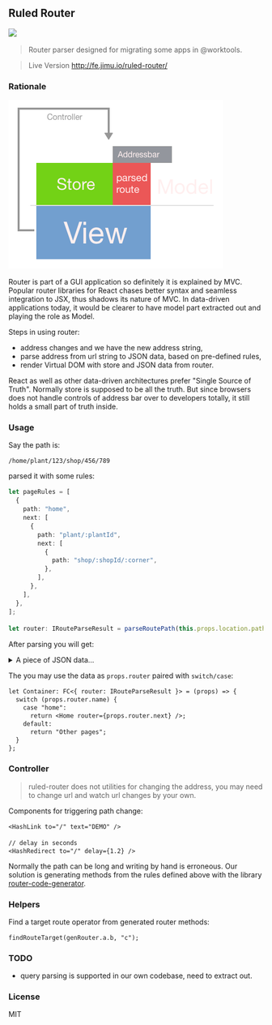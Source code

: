 ## Ruled Router

![](https://img.shields.io/npm/v/@worktools/ruled-router.svg?style=flat-square)

> Router parser designed for migrating some apps in @worktools.

> Live Version http://fe.jimu.io/ruled-router/

### Rationale

![ruled-router explained](./diagram/ruled-router.png)

Router is part of a GUI application so definitely it is explained by MVC. Popular router libraries for React chases better syntax and seamless integration to JSX, thus shadows its nature of MVC. In data-driven applications today, it would be clearer to have model part extracted out and playing the role as Model.

Steps in using router:

- address changes and we have the new address string,
- parse address from url string to JSON data, based on pre-defined rules,
- render Virtual DOM with store and JSON data from router.

React as well as other data-driven architectures prefer "Single Source of Truth". Normally store is supposed to be all the truth. But since browsers does not handle controls of address bar over to developers totally, it still holds a small part of truth inside.

### Usage

Say the path is:

```url
/home/plant/123/shop/456/789
```

parsed it with some rules:

```ts
let pageRules = [
  {
    path: "home",
    next: [
      {
        path: "plant/:plantId",
        next: [
          {
            path: "shop/:shopId/:corner",
          },
        ],
      },
    ],
  },
];

let router: IRouteParseResult = parseRoutePath(this.props.location.pathname, pageRules);
```

After parsing you will get:

<details>
<summary>A piece of JSON data...</summary>

```json
{
  "raw": "home",
  "name": "home",
  "matches": true,
  "restPath": ["plant", "123", "shop", "456", "789"],
  "params": {},
  "data": {},
  "next": {
    "raw": "plant/:plantId",
    "name": "plant",
    "matches": true,
    "restPath": ["shop", "456", "789"],
    "params": {
      "plantId": "123"
    },
    "data": {
      "plantId": "123"
    },
    "next": {
      "raw": "shop/:shopId/:corner",
      "name": "shop",
      "matches": true,
      "next": null,
      "restPath": [],
      "data": {
        "shopId": "456",
        "corner": "789"
      },
      "params": {
        "plantId": "123",
        "shopId": "456",
        "corner": "789"
      }
    }
  }
}
```

Or in a more intuitive syntax:

```edn
{:raw "home",
 :name "home",
 :matches true,
 :restPath ["plant" "123" "shop" "456" "789"],
 :params {},
 :data {},
 :next {:raw "plant/:plantId",
        :name "plant",
        :matches true,
        :restPath ["shop" "456" "789"],
        :params {:plantId "123"},
        :data {:plantId "123"},
        :next {:raw "shop/:shopId/:corner",
               :name "shop",
               :matches true,
               :next nil,
               :restPath [],
               :data {:shopId "456", :corner "789"},
               :params {:plantId "123", :shopId "456", :corner "789"}}}}
```

</details>

The you may use the data as `props.router` paired with `switch/case`:

```tsx
let Container: FC<{ router: IRouteParseResult }> = (props) => {
  switch (props.router.name) {
    case "home":
      return <Home router={props.router.next} />;
    default:
      return "Other pages";
  }
};
```

### Controller

> ruled-router does not utilities for changing the address, you may need to change url and watch url changes by your own.

Components for triggering path change:

```tsx
<HashLink to="/" text="DEMO" />

// delay in seconds
<HashRedirect to="/" delay={1.2} />
```

Normally the path can be long and writing by hand is erroneous. Our solution is generating methods from the rules defined above with the library [router-code-generator](https://github.com/worktools/router-code-generator/).

### Helpers

Find a target route operator from generated router methods:

```tsx
findRouteTarget(genRouter.a.b, "c");
```

### TODO

- query parsing is supported in our own codebase, need to extract out.

### License

MIT
